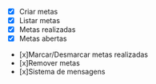 - [x] Criar metas
- [x] Listar metas
- [X] Metas realizadas
- [X] Metas abertas
- [x]Marcar/Desmarcar metas realizadas
- [x]Remover metas
- [x]Sistema de mensagens